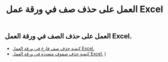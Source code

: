 ﻿---
title: العمل على حذف صف في ورقة عمل Excel
second_title: Documen
linktitle: حذف
type: docs
url: /ar/rows/delete/
keywords: Working with deleting row on an Excel worksheet. How to add rows on an Excel worksheet
description: يدعم Cloud REST حذف الصفوف في ورقة عمل Aspose.Cells. تدعم SDK أنواعًا مختلفة من لغات التطوير، بما في ذلك Android وGo وNodeJS وRuby وSwift.
weight: 20
kwords: Excel، Office السحابة، REST API، جدول بيانات، PDF، CSV، Json، Markdown، العمل مع حذف صف في ورقة عمل Excel
---
## العمل على حذف الصف في ورقة العمل Excel.

- [كيفية حذف صف فارغ في ورقة العمل Excel.](/cells/ar/rows/delete/row/) 
- [كيفية حذف صفوف متعددة في ورقة العمل Excel.](/cells/ar/rows/delete/rows/) ) 
